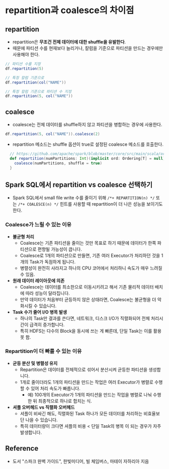 # repartition과 coalesce의 차이점


## repartition
- repartition은 **무조건 전체 데이터에 대한 shuffle을 유발한다**.
- 때문에 파티션 수를 현재보다 늘리거나, 칼럼을 기준으로 파티션을 만드는 경우에만 사용해야 한다.
```scala
// 파티션 수를 지정
df.repartition(5)

// 특정 칼럼 기준으로
df.repartition(col("NAME"))

// 특정 칼럼 기준으로 파티션 수 지정
df.repartition(5, col("NAME"))
```


## coalesce
- coalesce는 전체 데이터를 shuffle하지 않고 파티션을 병합하는 경우에 사용한다.
```scala
df.repartition(5, col("NAME")).coalesce(2)
```
- repartition 메소드는 shuffle 옵션이 true로 설정된 coalesce 메소드를 호출한다.
```scala
  // https://github.com/apache/spark/blob/master/core/src/main/scala/org/apache/spark/rdd/RDD.scala (482 line)
  def repartition(numPartitions: Int)(implicit ord: Ordering[T] = null): RDD[T] = withScope {
    coalesce(numPartitions, shuffle = true)
  }
```


## Spark SQL에서 repartition vs coalesce 선택하기
- Spark SQL에서 small file write 수를 줄이기 위해 `/*+ REPARTITION(n) */` 또는 `/*+ COALESCE(n) */` 힌트를 사용할 때 repartition이 더 나은 성능을 보이기도 한다.

### Coalesce가 느릴 수 있는 이유
- **불균형 처리**
  - Coalesce는 기존 파티션을 줄이는 것만 목표로 하기 때문에 데이터가 한쪽 파티션으로 편향될 가능성이 큽니다.
  - Coalesce로 1개의 파티션으로 만들면, 기존 여러 Executor가 처리하던 것을 1개의 Task가 독점하게 됩니다.
  - 병렬성이 완전히 사라지고 하나의 CPU 코어에서 처리하니 속도가 매우 느려질 수 있음.
- **원래 데이터 레이아웃에 의존**
  - Coalesce는 데이터를 최소한으로 이동시키려고 해서 기존 물리적 데이터 배치에 따라 성능이 달라집니다.
  - 만약 데이터가 처음부터 균등하지 않은 상태라면, Coalesce는 불균형을 더 악화시킬 수 있습니다.
- **Task 수가 줄어 I/O 병목 발생**
  - 하나의 Task만 결과를 쓴다면, 네트워크, 디스크 I/O가 직렬화되어 전체 처리시간이 급격히 증가합니다.
  - 특히 HDFS는 다수의 Block을 동시에 쓰는 게 빠른데, 단일 Task는 이를 활용 못 함.

### Repartition이 더 빠를 수 있는 이유
- **균등 분산 및 병렬성 유지**
  - Repartition은 데이터를 전체적으로 섞어서 분산시켜 균등한 파티션을 생성합니다.
  - 1개로 줄이더라도 1개의 파티션을 만드는 작업은 여러 Executor가 병렬로 수행할 수 있어 처리 속도가 빠릅니다.
    - 예) 100개의 Executor가 1개의 파티션을 만드는 작업을 병렬로 나눠 수행한 뒤 최종적으로 하나로 합치는 식.
- **셔플 오버헤드 vs 직렬화 오버헤드**
  - 셔플이 비싸긴 해도, 직렬화된 Task 하나가 모든 데이터를 처리하는 비효율보단 나을 수 있습니다.
  - 특히 데이터량이 크다면 셔플의 비용 < 단일 Task의 병목 이 되는 경우가 자주 발생합니다.



## Reference
- 도서 "스파크 완벽 가이드", 한빛미디어, 빌 체임버스, 마테이 자하리아 지음


